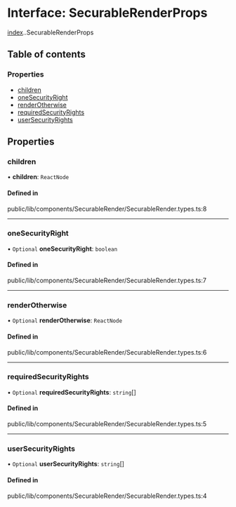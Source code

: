 # Interface: SecurableRenderProps

[index](../wiki/index).[<internal>](../wiki/index.%3Cinternal%3E).SecurableRenderProps

## Table of contents

### Properties

- [children](../wiki/index.%3Cinternal%3E.SecurableRenderProps#children)
- [oneSecurityRight](../wiki/index.%3Cinternal%3E.SecurableRenderProps#onesecurityright)
- [renderOtherwise](../wiki/index.%3Cinternal%3E.SecurableRenderProps#renderotherwise)
- [requiredSecurityRights](../wiki/index.%3Cinternal%3E.SecurableRenderProps#requiredsecurityrights)
- [userSecurityRights](../wiki/index.%3Cinternal%3E.SecurableRenderProps#usersecurityrights)

## Properties

### children

• **children**: `ReactNode`

#### Defined in

public/lib/components/SecurableRender/SecurableRender.types.ts:8

___

### oneSecurityRight

• `Optional` **oneSecurityRight**: `boolean`

#### Defined in

public/lib/components/SecurableRender/SecurableRender.types.ts:7

___

### renderOtherwise

• `Optional` **renderOtherwise**: `ReactNode`

#### Defined in

public/lib/components/SecurableRender/SecurableRender.types.ts:6

___

### requiredSecurityRights

• `Optional` **requiredSecurityRights**: `string`[]

#### Defined in

public/lib/components/SecurableRender/SecurableRender.types.ts:5

___

### userSecurityRights

• `Optional` **userSecurityRights**: `string`[]

#### Defined in

public/lib/components/SecurableRender/SecurableRender.types.ts:4
